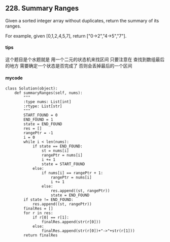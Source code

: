 ## 228. Summary Ranges

Given a sorted integer array without duplicates, return the summary of its ranges.

For example, given [0,1,2,4,5,7], return ["0->2","4->5","7"].

#### tips
这个题目是个水题就是 用一个二元的状态机来找区间 只要注意在 查找到数组最后的地方 需要确定一个状态是否完成了 否则会丢掉最后的一个区间

#### mycode

```
class Solution(object):
    def summaryRanges(self, nums):
        """
        :type nums: List[int]
        :rtype: List[str]
        """
        START_FOUND = 0
        END_FOUND = 1
        state = END_FOUND
        res = []
        rangePtr = -1
        i = 0
        while i < len(nums):
            if state == END_FOUND:
                st = nums[i]
                rangePtr = nums[i]
                i += 1
                state = START_FOUND
            else:
                if nums[i] == rangePtr + 1:
                    rangePtr = nums[i]
                    i += 1
                else:
                    res.append((st, rangePtr))
                    state = END_FOUND
        if state != END_FOUND:
            res.append((st, rangePtr))
        finalRes = []
        for r in res:
            if r[0] == r[1]:
                finalRes.append(str(r[0]))
            else:
                finalRes.append(str(r[0])+"->"+str(r[1]))
        return finalRes
```
